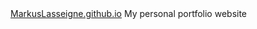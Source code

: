 <html><body><a id="Link" href="MarkusLasseigne.github.io">MarkusLasseigne.github.io</a></body></html>
My personal portfolio website
